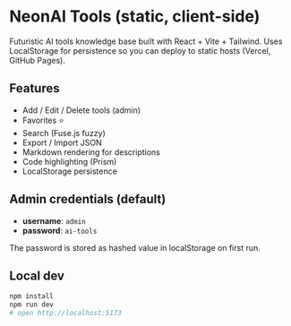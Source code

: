 # NeonAI Tools (static, client-side)

Futuristic AI tools knowledge base built with React + Vite + Tailwind. Uses LocalStorage for persistence so you can deploy to static hosts (Vercel, GitHub Pages).

## Features
- Add / Edit / Delete tools (admin)
- Favorites ⭐
- Search (Fuse.js fuzzy)
- Export / Import JSON
- Markdown rendering for descriptions
- Code highlighting (Prism)
- LocalStorage persistence

## Admin credentials (default)
- **username**: `admin`
- **password**: `ai-tools`

The password is stored as hashed value in localStorage on first run.

## Local dev
```bash
npm install
npm run dev
# open http://localhost:5173
